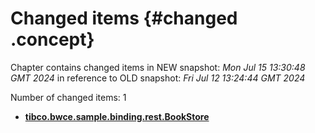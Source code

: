 # Changed items {#changed .concept}

Chapter contains changed items in NEW snapshot: *Mon Jul 15 13:30:48 GMT 2024* in reference to OLD snapshot: *Fri Jul 12 13:24:44 GMT 2024*

Number of changed items: 1

-   **[tibco.bwce.sample.binding.rest.BookStore](../changed/tibco.bwce.sample.binding.rest.BookStore/files.md)**  


